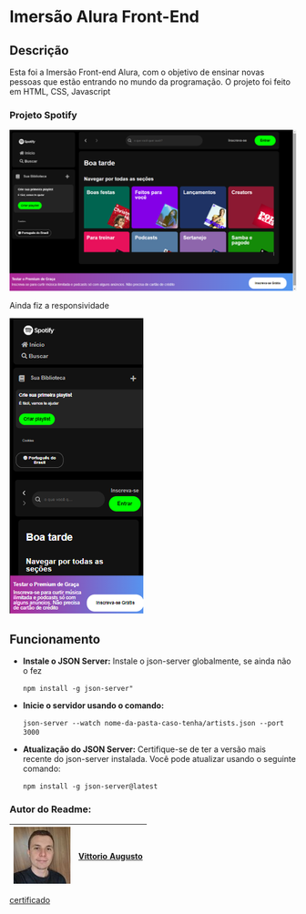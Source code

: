 # Imersão Alura Front-End



## Descrição

Esta foi a Imersão Front-end Alura, com o objetivo de ensinar novas pessoas que estão entrando no mundo da programação.
O projeto foi feito em HTML, CSS, Javascript

### Projeto Spotify
![imagem do projeto](img/projeto_spotify.png)


Ainda fiz a responsividade

![imagem do projeto mobile](img/projeto_spotify_mobile.png)



## Funcionamento


- **Instale o JSON Server:**
Instale o json-server globalmente, se ainda não o fez

    ```
    npm install -g json-server"
    ```

- **Inicie o servidor usando o comando:**

    ```
    json-server --watch nome-da-pasta-caso-tenha/artists.json --port 3000
    ```

- **Atualização do JSON Server:** 
Certifique-se de ter a versão mais recente do json-server instalada. Você pode atualizar usando o seguinte comando:

    ```
    npm install -g json-server@latest
    ```


### Autor do Readme:

[![vittorioaugusto](img/perfil.jpg)](https://github.com/vittorioaugusto) | [Vittorio Augusto](https://github.com/vittorioaugusto)
| --- | --- |


[certificado](../../../Certificados/certificado_imersão_alura.pdf)

